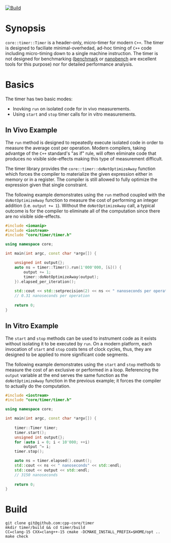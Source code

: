[![Build](https://github.com/cpp-core/timer/actions/workflows/build.yaml/badge.svg)](https://github.com/cpp-core/timer/actions/workflows/build.yaml)

# Synopsis
`core::timer::Timer` is a header-only, micro-timer for modern
`C++`. The timer is designed to faciliate minimal-overhedad, ad-hoc
timing of `C++` code including micro-timing down to a single machine
instruction. The timer is not designed for benchmarking
([benchmark](https://github.com/google/benchmark) or
[nanobench](https://github.com/martinus/nanobench) are excellent tools
for this purpose) nor for detailed performance analysis.

# Basics
The timer has two basic modes:
- Inovking `run` on isolated code for in vivo measurements.
- Using `start` and `stop` timer calls for in vitro measurements.

## In Vivo Example
The `run` method is designed to repeatedly execute isolated code in
order to measure the average cost per operation. Modern compilers,
taking advantge of the `C++` standard's "as if" rule, will often
eliminate code that produces no visible side-effects making this type
of measurement difficult.

The timer library provides the `core::timer::doNotOptimizeAway`
function which forces the compiler to materialize the given expression
either in memory or in a register. The compiler is still allowed to
fully optimize the expression given that single constraint.

The following example demonstrates using the `run` method coupled with
the `doNotOptimizeAway` function to measure the cost of performing an
integer addition (i.e. `output += 1`). Without the `doNotOptimizeAway`
call, a typical outcome is for the compiler to eliminate all of the
computation since there are no visible side-effects.

```c++
#include <iomanip>
#include <iostream>
#include "core/timer/timer.h"

using namespace core;

int main(int argc, const char *argv[]) {

    unsigned int output{};
    auto ns = timer::Timer().run(1'000'000, [&]() {
	    output += 1;
	    timer::doNotOptimizeAway(output);
    }).elapsed_per_iteration();
    
    std::cout << std::setprecision(2) << ns << " nanoseconds per operation" << std::endl;
    // 0.31 nanoseconds per operation
	
    return 0;
}
```

## In Vitro Example
The `start` and `stop` methods can be used to instrument code as it
exists without isolating it to be executed by `run`. On a modern
platform, each invocation of `start` and `stop` costs tens of clock
cycles, thus, they are designed to be applied to more significant code
segments.

The following example demonstrates using the `start` and `stop`
methods to measure the cost of an exclusive or performed in a
loop. Referencing the `output` variable at the end serves the same
function as the `doNotOptimizeAway` function in the previous example;
it forces the compiler to actually do the computation.

```c++
#include <iostream>
#include "core/timer/timer.h"

using namespace core;

int main(int argc, const char *argv[]) {
    
    timer::Timer timer;
    timer.start();
    unsigned int output{};
    for (auto i = 0; i < 10'000; ++i)
		output ^= i;
    timer.stop();

    auto ns = timer.elapsed().count();
    std::cout << ns << " nanoseconds" << std::endl;
    std::cout << output << std::endl;
    // 3150 nanoseconds
	
    return 0;
}
```


# Build

    git clone git@github.com:cpp-core/timer
    mkdir timer/build && cd timer/build
    CC=clang-15 CXX=clang++-15 cmake -DCMAKE_INSTALL_PREFIX=$HOME/opt ..
    make check
